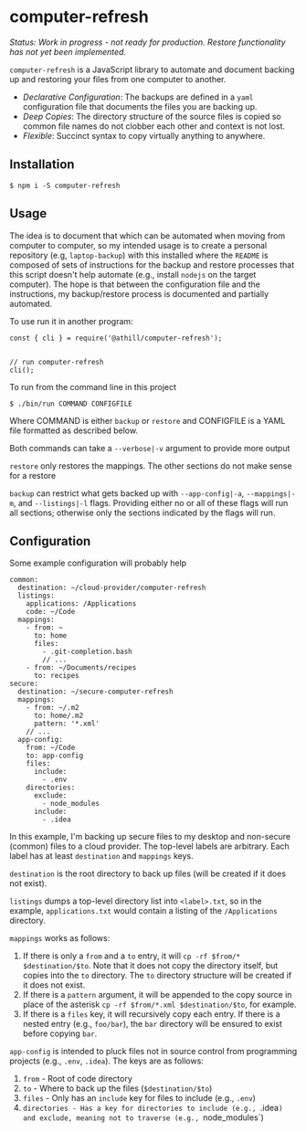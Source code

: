 # computer-refresh

*Status: Work in progress - not ready for production. Restore functionality has not yet been implemented.* 

`computer-refresh` is a JavaScript library to automate and document backing up and restoring your files from one computer to another.

- *Declarative Configuration*: The backups are defined in a `yaml` configuration file that documents the files you are backing up.
- *Deep Copies*: The directory structure of the source files is copied so common file names do not clobber each other and context is not lost.
- *Flexible*: Succinct syntax to copy virtually anything to anywhere.

## Installation

```
$ npm i -S computer-refresh
```

## Usage

The idea is to document that which can be automated when moving from computer to computer, so my intended usage is to create a personal repository (e.g, `laptop-backup`) with this installed where the `README` is composed of sets of instructions for the backup and restore processes that this script doesn't help automate (e.g., install `nodejs` on the target computer). The hope is that between the configuration file and the instructions, my backup/restore process is documented and partially automated.

To use run it in another program:
```
const { cli } = require('@athill/computer-refresh');


// run computer-refresh
cli();
```

To run from the command line in this project
```
$ ./bin/run COMMAND CONFIGFILE
```

Where COMMAND is either `backup` or `restore` and CONFIGFILE is a YAML file formatted as described below.

Both commands can take a `--verbose|-v` argument to provide more output

`restore` only restores the mappings. The other sections do not make sense for a restore

`backup` can restrict what gets backed up with `--app-config|-a`, `--mappings|-m`, and `--listings|-l` flags. Providing either no or all of these flags will run all sections; otherwise only the sections  indicated by the flags will run.

## Configuration

Some example configuration will probably help

```
common:
  destination: ~/cloud-provider/computer-refresh
  listings:
    applications: /Applications
    code: ~/Code  
  mappings:
    - from: ~
      to: home
      files:
        - .git-completion.bash 
        // ...
    - from: ~/Documents/recipes
      to: recipes
secure:
  destination: ~/secure-computer-refresh
  mappings:
    - from: ~/.m2
      to: home/.m2
      pattern: '*.xml'      
    // ...
  app-config: 
    from: ~/Code
    to: app-config
    files:
      include: 
        - .env
    directories:
      exclude:
        - node_modules
      include:    
        - .idea
```

In this example, I'm backing up secure files to my desktop and non-secure (common) files to a cloud provider. The top-level labels are arbitrary. Each label has at least `destination` and `mappings` keys. 

`destination` is the root directory to back up files (will be created if it does not exist).

`listings` dumps a top-level directory list into `<label>.txt`, so in the example, `applications.txt` would contain a listing of the `/Applications` directory. 

`mappings` works as follows:

1. If there is only a `from` and a `to` entry, it will `cp -rf $from/* $destination/$to`. Note that it does not copy the directory itself, but copies into the `to` directory. The `to` directory structure will be created if it does not exist.
2. If there is a `pattern` argument, it will be appended to the copy source in place of the asterisk `cp -rf $from/*.xml $destination/$to`, for example.
3. If there is a `files` key, it will recursively copy each entry. If there is a nested entry (e.g., `foo/bar`), the `bar` directory will be ensured to exist before copying `bar`. 

`app-config` is intended to pluck files not in source control from programming projects (e.g., `.env`, `.idea`). The keys are as follows:

1. `from` - Root of code directory
2. `to` - Where to back up the files (`$destination/$to`)
3. `files` - Only has an `include` key for files to include (e.g., `.env`)
4. `directories - Has a key for directories to include (e.g., `.idea`) and exclude, meaning not to traverse (e.g., `node_modules`)

